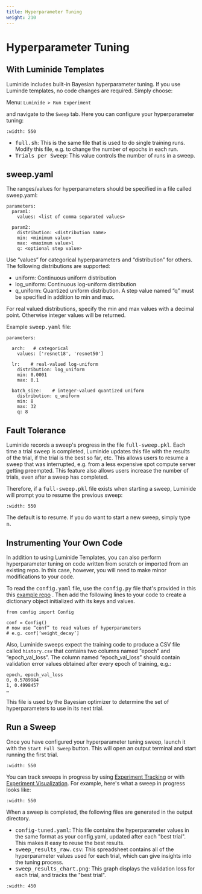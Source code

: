 ```yaml
---
title: Hyperparameter Tuning
weight: 210
---
```


# Hyperparameter Tuning

## With Luminide Templates

Luminide includes built-in Bayesian hyperparameter tuning.  If you use Luminde templates, no code changes are required.  Simply choose:

Menu: `Luminide > Run Experiment`

and navigate to the `Sweep` tab.  Here you can configure your hyperparameter tuning:

```{image} ../images/feb-hyperparameter-sweep.png
:width: 550
```

- <kbd>full.sh</kbd>: This is the same file that is used to do single training runs.  Modify this file, e.g. to change the number of epochs in each run.
- <kbd>Trials per Sweep</kbd>: This value controls the number of runs in a sweep.

## sweep.yaml

The ranges/values for hyperparameters should be specified in a file called sweep.yaml:

```
parameters:
  param1:
    values: <list of comma separated values>

  param2:
    distribution: <distribution name>
    min: <minimum value>
    max: <maximum value>l
    q: <optional step value>
```

Use “values” for categorical hyperparameters and “distribution” for others. The following distributions are supported:
- uniform: Continuous uniform distribution
- log_uniform: Continuous log-uniform distribution 
- q_uniform: Quantized uniform distribution. A step value named “q” must be specified in addition to min and max.

For real valued distributions, specify the min and max values with a decimal point. Otherwise integer values will be returned.

Example <kbd>sweep.yaml</kbd> file:

```
parameters:

  arch:   # categorical
    values: ['resnet18', 'resnet50']

  lr:    # real-valued log-uniform
    distribution: log_uniform
    min: 0.0001
    max: 0.1

  batch_size:    # integer-valued quantized uniform
    distribution: q_uniform
    min: 8
    max: 32
    q: 8
```

## Fault Tolerance

Luminide records a sweep's progress in the file <kbd>full-sweep.pkl</kbd>. Each time a trial sweep is completed, Luminide updates this file with the results of the trial, if the trial is the best so far, etc. This allows users to resume a sweep that was interrupted, e.g. from a less expensive spot compute server getting preempted. This feature also allows users increase the number of trials, even after a sweep has completed.

Therefore, if a <kbd>full-sweep.pkl</kbd> file exists when starting a sweep, Luminide will prompt you to resume the previous sweep:

```{image} ../images/resume-sweep.png
:width: 550
```

The default is to resume. If you do want to start a new sweep, simply type <kbd>n</kbd>.

## Instrumenting Your Own Code

In addition to using Luminide Templates, you can also perform hyperparameter tuning on code written from scratch or imported from an existing repo.  In this case, however, you will need to make minor modifications to your code.

To read the <kbd>config.yaml</kbd> file, use the <kbd>config.py</kbd> file that's provided in this
this [example repo](https://github.com/luminide/example-generic) . Then add the following lines to your code to create a dictionary object initialized with its keys and values.

```
from config import Config

conf = Config()
# now use “conf” to read values of hyperparameters
# e.g. conf[‘weight_decay’]
```

Also, Luminide sweeps expect the training code to produce a CSV file called `history.csv` that contains two columns named “epoch” and “epoch_val_loss”. The column named “epoch_val_loss” should contain validation error values obtained after every epoch of training, e.g.:

```
epoch, epoch_val_loss
0, 0.5789984
1, 0.4998457
…
```

This file is used by the Bayesian optimizer to determine the set of hyperparameters to use in its next trial.

## Run a Sweep

Once you have configured your hyperparameter tuning sweep, launch it with the `Start Full Sweep` button.  This will open an output terminal and start running the first trial.

```{image} ../images/feb-hyperparameter-output.png
:width: 550
```

You can track sweeps in progress by using [Experiment Tracking](tracking-visualization) or with [Experiment Visualization](experiment-visualization).  For example, here's what a sweep in progress looks like:

```{image} ../images/feb-hyperparameter-visualization.png
:width: 550
```

When a sweep is completed, the following files are generated in the output directory.

- <kbd>config-tuned.yaml</kbd>: This file contains the hyperparameter values in the same format as your config.yaml, updated after each "best trial".  This makes it easy to reuse the best results.
- <kbd>sweep_results_raw.csv</kbd>: This spreadsheet contains all of the hyperparameter values used for each trial, which can give insights into the tuning process.
- <kbd>sweep_results_chart.png</kbd>: This graph displays the validation loss for each trial, and tracks the "best trial".

```{image} ../images/feb-full-sweep-graph.png
:width: 450
```
